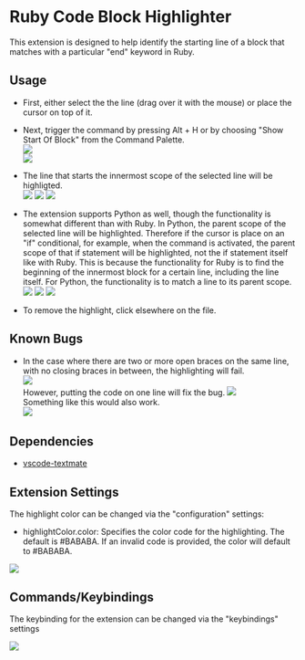 # Ruby Code Block Highlighter

This extension is designed to help identify the starting line of a block that matches with a particular "end" keyword in Ruby.

## Usage

* First, either select the the line (drag over it with the mouse) or place the cursor on top of it.
* Next, trigger the command by pressing Alt + H or by choosing "Show Start Of Block" from the Command Palette.  
![](./images/example_highlighting.png)  
![](./images/example_command_selection.png)
  
* The line that starts the innermost scope of the selected line will be highligted.  
![](./images/example_highlighting_1.png) ![](./images/example_highlighting_2.png) ![](./images/example_highlighting_3.png)  
  
* The extension supports Python as well, though the functionality is somewhat different than with Ruby. In Python, the parent scope of the selected line will be highlighted. Therefore if the cursor is place on an "if" conditional, for example, when the command is activated, the parent scope of that if statement will be highlighted, not the if statement itself like with Ruby. This is because the functionality for Ruby is to find the beginning of the innermost block for a certain line, including the line itself. For Python, the functionality is to match a line to its parent scope.  
![](./images/python_example_1.png) ![](./images/python_example_2.png) ![](./images/python_example_3.png)  
  
* To remove the highlight, click elsewhere on the file.  
  
## Known Bugs

* In the case where there are two or more open braces on the same line, with no closing braces in between, the highlighting will fail.  
![](./images/error_producing_code.png)  
However, putting the code on one line will fix the bug. 
![](./images/error_fix.png)  
Something like this would also work.  
![](./images/error_fix_2.png)  

## Dependencies

* [vscode-textmate](https://github.com/Microsoft/vscode-textmate)

## Extension Settings

The highlight color can be changed via the "configuration" settings:

* highlightColor.color: Specifies the color code for the highlighting. The default is #BABABA. If an invalid code is provided, the color will default to #BABABA.
  
![](./images/configurations.png)

## Commands/Keybindings

The keybinding for the extension can be changed via the "keybindings" settings  
  
![](./images/commands_keybindings.png)
